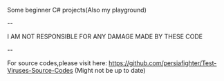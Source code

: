 Some beginner C# projects(Also my playground)

--

I AM NOT RESPONSIBLE FOR ANY DAMAGE MADE BY THESE CODE

--

For source codes,please visit here: https://github.com/persiafighter/Test-Viruses-Source-Codes (Might not be up to date)

